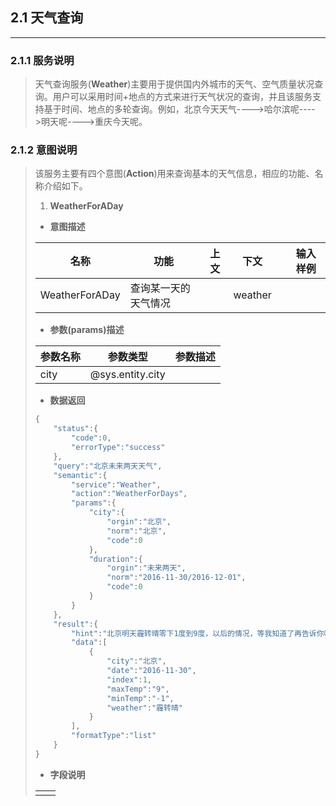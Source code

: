 ## 2.1 天气查询

---

### 2.1.1 服务说明

> 天气查询服务\(**Weather**\)主要用于提供国内外城市的天气、空气质量状况查询。用户可以采用时间+地点的方式来进行天气状况的查询，并且该服务支持基于时间、地点的多轮查询。例如，北京今天天气----&gt;哈尔滨呢----&gt;明天呢----&gt;重庆今天呢。

### 2.1.2 意图说明

> 该服务主要有四个意图\(**Action**\)用来查询基本的天气信息，相应的功能、名称介绍如下。
> 
> 1. **WeatherForADay**
> 
>   * **意图描述**
> 
>   | 名称 | 功能 | 上文 | 下文 |  | 输入样例 |
>   | --- | --- | --- | --- | --- | --- |
>   | WeatherForADay | 查询某一天的天气情况 |  | weather |  |  |
> 
>   * **参数\(params\)描述**
> 
>   | 参数名称 | 参数类型 | 参数描述 |
>   | --- | --- | --- |
>   | city | @sys.entity.city |  |
> 
>   * **数据返回**
> 
> 
> ```go
> {
>     "status":{
>         "code":0,
>         "errorType":"success"
>     },
>     "query":"北京未来两天天气",
>     "semantic":{
>         "service":"Weather",
>         "action":"WeatherForDays",
>         "params":{
>             "city":{
>                 "orgin":"北京",
>                 "norm":"北京",
>                 "code":0
>             },
>             "duration":{
>                 "orgin":"未来两天",
>                 "norm":"2016-11-30/2016-12-01",
>                 "code":0
>             }
>         }
>     },
>     "result":{
>         "hint":"北京明天霾转晴零下1度到9度，以后的情况，等我知道了再告诉你吧",
>         "data":[
>             {
>                 "city":"北京",
>                 "date":"2016-11-30",
>                 "index":1,
>                 "maxTemp":"9",
>                 "minTemp":"-1",
>                 "weather":"霾转晴"
>             }
>         ],
>         "formatType":"list"
>     }
> }
> ```
> 
> * **字段说明**
> 
> |  |  |
> | --- | --- |
> |  |  |

### 


